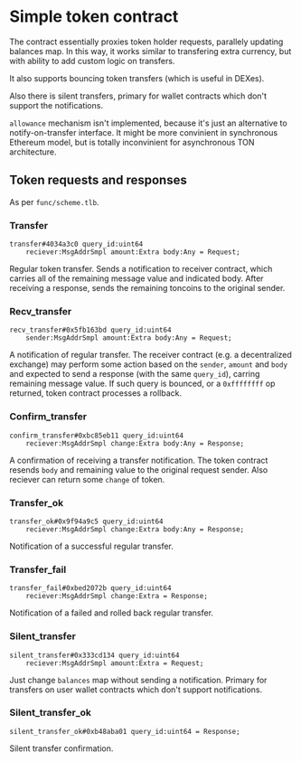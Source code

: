 # Simple token contract
The contract essentially proxies token holder requests, parallely updating balances map. In this way, it works similar to transfering extra currency, but with ability to add custom logic on transfers.

It also supports bouncing token transfers (which is useful in DEXes).

Also there is silent transfers, primary for wallet contracts which don't support the notifications.

`allowance` mechanism isn't implemented, because it's just an alternative to notify-on-transfer interface. It might be more convinient in synchronous Ethereum model, but is totally inconvinient for asynchronous TON architecture.

## Token requests and responses
As per `func/scheme.tlb`.
### Transfer
```
transfer#4034a3c0 query_id:uint64
    reciever:MsgAddrSmpl amount:Extra body:Any = Request;
```
Regular token transfer. Sends a notification to receiver contract, which carries all of the remaining message value and indicated body. After receiving a response, sends the remaining toncoins to the original sender.
### Recv_transfer
```
recv_transfer#0x5fb163bd query_id:uint64
    sender:MsgAddrSmpl amount:Extra body:Any = Request;
```
A notification of regular transfer. The receiver contract (e.g. a decentralized exchange) may perform some action based on the `sender`, `amount` and `body` and expected to send a response (with the same `query_id`), carring remaining message value. If such query is bounced, or a `0xffffffff` op returned, token contract processes a rollback.
### Confirm_transfer
```
confirm_transfer#0xbc85eb11 query_id:uint64
    reciever:MsgAddrSmpl change:Extra body:Any = Response;
```
A confirmation of receiving a transfer notification. The token contract resends `body` and remaining value to the original request sender. Also reciever can return some `change` of token.
### Transfer_ok
```
transfer_ok#0x9f94a9c5 query_id:uint64
    reciever:MsgAddrSmpl change:Extra body:Any = Response;
```  
Notification of a successful regular transfer.
### Transfer_fail
```
transfer_fail#0xbed2072b query_id:uint64
    reciever:MsgAddrSmpl change:Extra = Response;
```   
Notification of a failed and rolled back regular transfer.
### Silent_transfer
```
silent_transfer#0x333cd134 query_id:uint64
    reciever:MsgAddrSmpl amount:Extra = Request;
```    
Just change `balances` map without sending a notification. Primary for transfers on user wallet contracts which don't support notifications.
### Silent_transfer_ok
```
silent_transfer_ok#0xb48aba01 query_id:uint64 = Response;
```
Silent transfer confirmation.
